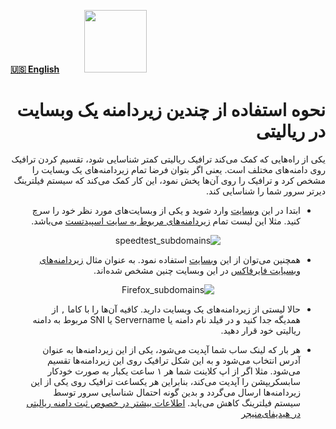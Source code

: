 [**🇺🇸 English**](https://github.com/hiddify/Hiddify-Manager/wiki/How-to-use-subdomains-of-a-website-in-Reality)&nbsp;&nbsp;&nbsp;&nbsp;&nbsp;&nbsp;&nbsp;&nbsp;&nbsp;&nbsp;<a href="https://github.com/hiddify/hiddify-config/wiki/%D9%87%D9%85%D9%87-%D8%A2%D9%85%D9%88%D8%B2%D8%B4%E2%80%8C%D9%87%D8%A7-%D9%88-%D9%88%DB%8C%D8%AF%D8%A6%D9%88%D9%87%D8%A7"><img width="100" src="https://github.com/hiddify/hiddify-config/assets/125398461/3704cd84-eee6-4c45-abe7-3c02936bbebb" /></a>

<div dir=rtl>

# نحوه استفاده از چندین زیردامنه یک وبسایت در ریالیتی

یکی از راه‌هایی که کمک می‌کند ترافیک ریالیتی کمتر شناسایی شود، تقسیم کردن ترافیک روی دامنه‌های مختلف است. یعنی اگر بتوان فرضا تمام زیردامنه‌های یک وبسایت را مشخص کرد و ترافیک را روی آن‌ها پخش نمود، این کار کمک می‌کند که سیستم فیلترینگ دیرتر سرور شما را شناسایی کند.

- ابتدا در این [وبسایت](https://subdomainfinder.c99.nl/) وارد شوید و یکی از وبسایت‌های مورد نظر خود را سرچ کنید. مثلا این لیست تمام [زیردامنه‌های مربوط به سایت اسپیدتست](https://subdomainfinder.c99.nl/scans/2023-11-20/speedtest.net) می‌باشد.

<div align=center>

![speedtest_subdomains](https://github.com/hiddify/Hiddify-Manager/assets/125398461/968b94b3-1899-43b2-a45a-19e71379ad17)

</div>

- همچنین می‌توان از این [وبسایت](https://crt.sh/) استفاده نمود. به عنوان مثال [زیردامنه‌های وبسیایت فایرفاکس](https://crt.sh/?q=mozilla.org) در این وبسایت چنین مشخص شده‌اند.

<div align=center>

![Firefox_subdomains](https://github.com/hiddify/Hiddify-Manager/assets/125398461/234710c2-dec4-436e-a478-c3bb2b0d2de7)


</div>

- حالا لیستی از زیردامنه‌های یک وبسایت دارید. کافیه آن‌ها را با کاما `,` از همدیگه جدا کنید و در فیلد نام دامنه یا Servername یا SNI مربوط به دامنه ریالیتی خود قرار دهید.

- هر بار که لینک ساب شما آپدیت می‌شود، یکی از این زیردامنه‌ها به عنوان آدرس انتخاب می‌شود و به این شکل ترافیک روی این زیردامنه‌ها تقسیم می‌شود. مثلا اگر از اپ کلاینت شما هر ۱ ساعت یکبار به صورت خودکار سابسکریپشن را آپدیت می‌کند، بنابراین هر یکساعت ترافیک روی یکی از این زیردامنه‌ها ارسال می‌گردد و بدین گونه احتمال شناسایی سرور توسط سیستم فیلترینگ کاهش می‌باید. [اطلاعات بیشتر در خصوص ثبت دامنه ریالیتی در هیدیفای‌منیجر](https://github.com/hiddify/Hiddify-Manager/wiki/%D8%A2%D9%85%D9%88%D8%B2%D8%B4-%D8%A7%D8%B3%D8%AA%D9%81%D8%A7%D8%AF%D9%87-%D8%A7%D8%B2-Reality-%D8%AF%D8%B1-%D9%87%DB%8C%D8%AF%DB%8C%D9%81%D8%A7%DB%8C)


